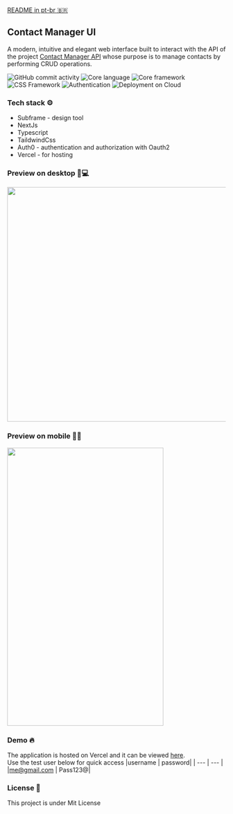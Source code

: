 [README in pt-br :brazil:](https://github.com/neemiassgc/contact-manager-ui)
## Contact Manager UI
A modern, intuitive and elegant web interface built to interact with the API of the project [Contact Manager API](https://github.com/neemiassgc/contacts-manager-api) whose purpose is to manage contacts by performing CRUD operations.

![GitHub commit activity](https://img.shields.io/github/commit-activity/t/neemiassgc/contacts-manager-ui)
![Core language](https://img.shields.io/badge/Language-Typescript-3178C6?logo=typescript)
![Core framework](https://img.shields.io/badge/Framework-Nextjs-000000?logo=next.js)
![CSS Framework](https://img.shields.io/badge/Css-Tailwind%20Css-06B6D4?logo=tailwind%20css)
![Authentication](https://img.shields.io/badge/Authentication-Auth0-EB5424?logo=auth0)
![Deployment on Cloud](https://img.shields.io/badge/Deployment-Vercel-000000?logo=vercel)

### Tech stack :gear:
* Subframe - design tool
* NextJs
* Typescript
* TaildwindCss
* Auth0 - authentication and authorization with Oauth2
* Vercel - for hosting

### Preview on desktop :eyes::computer:
<img src="https://static-10.s3.sa-east-1.amazonaws.com/contact-manager-ui/desktop-preview.gif" width="960" height="540"/>

### Preview on mobile :eyes::iphone:
<img src="https://static-10.s3.sa-east-1.amazonaws.com/contact-manager-ui/mobile-preview.gif" width="360" height="640"/>

### Demo :fire:
The application is hosted on Vercel and it can be viewed [here](https://contact-manager-ui.vercel.app/).  
Use the test user below for quick access
|username | password|
| --- | --- |
|me@gmail.com | Pass123@|

### License :memo:
This project is under Mit License
